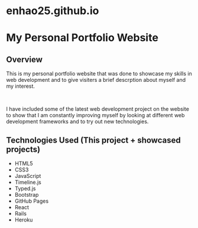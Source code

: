 # enhao25.github.io

<h1>My Personal Portfolio Website</h1>

<h2>Overview</h2>
<p>This is my personal portfolio website that was done to showcase my skills in web development and to give visiters a brief descrption about myself and my interest.</p>
<br/>
<p>I have included some of the latest web development project on the website to show that I am constantly improving myself by looking at different web development frameworks and to try out new technologies.</p>

<h2>Technologies Used (This project + showcased projects)</h2>
<ul>
  <li>HTML5</li>
  <li>CSS3</li>
  <li>JavaScript</li>
  <li>Timeline.js</li>
  <li>Typed.js</li>
  <li>Bootstrap</li>
  <li>GitHub Pages</li>
  <li>React</li>
  <li>Rails</li>
  <li>Heroku</li>
</ul>
